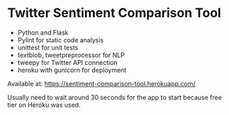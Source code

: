 # Twitter Sentiment Comparison Tool

- Python and Flask
- Pylint for static code analysis
- unittest for unit tests
- textblob, tweetpreprocessor for NLP
- tweepy for Twitter API connection
- heroku with gunicorn for deployment

Available at: https://sentiment-comparison-tool.herokuapp.com/

Usually need to wait around 30 seconds for the app to start because free tier on Heroku was used.

